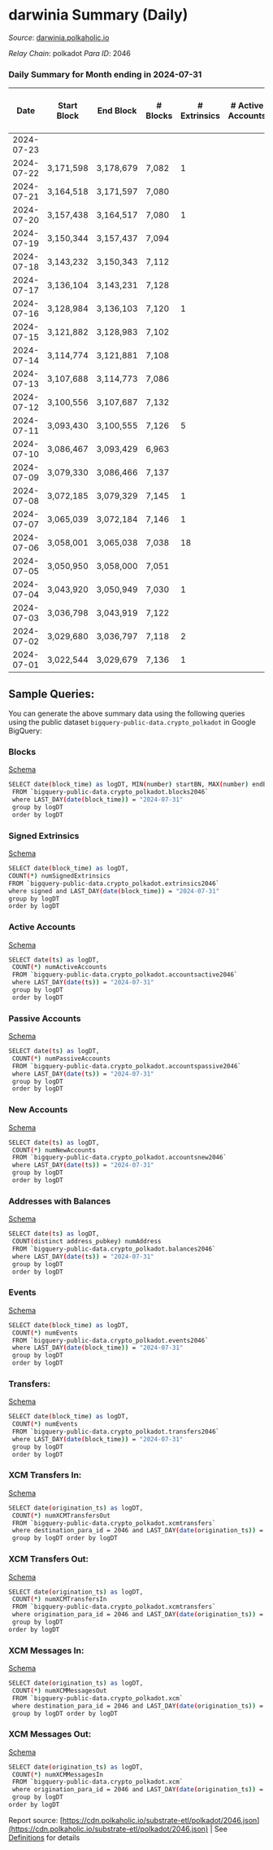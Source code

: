# darwinia Summary (Daily)

_Source_: [darwinia.polkaholic.io](https://darwinia.polkaholic.io)

*Relay Chain*: polkadot
*Para ID*: 2046



### Daily Summary for Month ending in 2024-07-31


| Date    | Start Block | End Block | # Blocks | # Extrinsics | # Active Accounts | # Passive Accounts | # New Accounts | # Addresses | # Events  | # Transfers ($USD) | # XCM Transfers In ($USD) | # XCM Transfers Out ($USD) | # XCM In | # XCM Out | Issues |
|---------|-------------|-----------|----------|--------------|-------------------|--------------------|----------------|-------------|-----------|--------------------|---------------------------|----------------------------|----------|-----------|--------|
| 2024-07-23 |  |  |  |  |  |  |  |  |  |   |   |   |  |  |  |
| 2024-07-22 | 3,171,598 | 3,178,679 | 7,082 | 1 |  |  |  | 1,232 | 19,539 | 121  |   |   |  |  |  |
| 2024-07-21 | 3,164,518 | 3,171,597 | 7,080 |  |  |  |  | 1,232 | 19,165 | 149  |   |   |  |  |  |
| 2024-07-20 | 3,157,438 | 3,164,517 | 7,080 | 1 |  |  |  | 1,232 | 19,859 | 169  |   |   |  |  |  |
| 2024-07-19 | 3,150,344 | 3,157,437 | 7,094 |  |  |  |  | 1,232 | 19,991 | 149  |   |   |  |  |  |
| 2024-07-18 | 3,143,232 | 3,150,343 | 7,112 |  |  |  |  | 1,232 | 19,851 | 146  |   |   |  |  |  |
| 2024-07-17 | 3,136,104 | 3,143,231 | 7,128 |  |  |  |  | 1,229 | 20,164 | 168  |   |   |  |  |  |
| 2024-07-16 | 3,128,984 | 3,136,103 | 7,120 | 1 |  |  |  | 1,227 | 20,618 | 182  |   |   |  |  |  |
| 2024-07-15 | 3,121,882 | 3,128,983 | 7,102 |  |  |  |  | 1,227 | 19,926 | 174  |   |   |  |  |  |
| 2024-07-14 | 3,114,774 | 3,121,881 | 7,108 |  |  |  |  | 1,227 | 19,754 | 158  |   |   |  |  |  |
| 2024-07-13 | 3,107,688 | 3,114,773 | 7,086 |  |  |  |  | 1,227 | 20,192 | 203  |   |   |  |  |  |
| 2024-07-12 | 3,100,556 | 3,107,687 | 7,132 |  |  |  |  | 1,226 | 21,157 | 177  |   |   |  |  |  |
| 2024-07-11 | 3,093,430 | 3,100,555 | 7,126 | 5 |  |  |  | 1,224 | 21,659 | 187  |   |   |  |  |  |
| 2024-07-10 | 3,086,467 | 3,093,429 | 6,963 |  |  |  |  | 1,223 | 19,899 | 181  |   |   |  |  |  |
| 2024-07-09 | 3,079,330 | 3,086,466 | 7,137 |  |  |  |  |  | 22,203 | 189  |   |   |  |  |  |
| 2024-07-08 | 3,072,185 | 3,079,329 | 7,145 | 1 |  |  |  |  | 20,592 | 239  |   |   |  |  |  |
| 2024-07-07 | 3,065,039 | 3,072,184 | 7,146 | 1 |  |  |  |  | 19,828 | 167  |   |   |  |  |  |
| 2024-07-06 | 3,058,001 | 3,065,038 | 7,038 | 18 |  |  |  |  | 20,234 | 270  |   |   |  |  |  |
| 2024-07-05 | 3,050,950 | 3,058,000 | 7,051 |  |  |  |  |  | 19,770 | 167  |   |   |  |  |  |
| 2024-07-04 | 3,043,920 | 3,050,949 | 7,030 | 1 |  |  |  |  | 19,167 | 191  |   |   |  |  |  |
| 2024-07-03 | 3,036,798 | 3,043,919 | 7,122 |  |  |  |  |  | 20,741 | 175  |   |   |  |  |  |
| 2024-07-02 | 3,029,680 | 3,036,797 | 7,118 | 2 |  |  |  |  | 21,100 | 163  |   |   |  |  |  |
| 2024-07-01 | 3,022,544 | 3,029,679 | 7,136 | 1 |  |  |  |  | 20,999 | 224  |   |   |  |  |  |

## Sample Queries:
You can generate the above summary data using the following queries using the public dataset `bigquery-public-data.crypto_polkadot` in Google BigQuery:


### Blocks 

[Schema](https://github.com/colorfulnotion/substrate-etl/blob/main/schema/blocks.json)

```bash
SELECT date(block_time) as logDT, MIN(number) startBN, MAX(number) endBN, COUNT(*) numBlocks 
 FROM `bigquery-public-data.crypto_polkadot.blocks2046`  
 where LAST_DAY(date(block_time)) = "2024-07-31" 
 group by logDT 
 order by logDT
```

### Signed Extrinsics 

[Schema](https://github.com/colorfulnotion/substrate-etl/blob/main/schema/extrinsics.json)

```bash
SELECT date(block_time) as logDT, 
COUNT(*) numSignedExtrinsics 
FROM `bigquery-public-data.crypto_polkadot.extrinsics2046`  
where signed and LAST_DAY(date(block_time)) = "2024-07-31" 
group by logDT 
order by logDT
```

### Active Accounts 

[Schema](https://github.com/colorfulnotion/substrate-etl/blob/main/schema/accountsactive.json)

```bash
SELECT date(ts) as logDT, 
 COUNT(*) numActiveAccounts 
 FROM `bigquery-public-data.crypto_polkadot.accountsactive2046` 
 where LAST_DAY(date(ts)) = "2024-07-31" 
 group by logDT 
 order by logDT
```

### Passive Accounts 

[Schema](https://github.com/colorfulnotion/substrate-etl/blob/main/schema/accountspassive.json)

```bash
SELECT date(ts) as logDT, 
 COUNT(*) numPassiveAccounts 
 FROM `bigquery-public-data.crypto_polkadot.accountspassive2046` 
 where LAST_DAY(date(ts)) = "2024-07-31" 
 group by logDT 
 order by logDT
```

### New Accounts 

[Schema](https://github.com/colorfulnotion/substrate-etl/blob/main/schema/accountsnew.json)

```bash
SELECT date(ts) as logDT, 
 COUNT(*) numNewAccounts 
 FROM `bigquery-public-data.crypto_polkadot.accountsnew2046` 
 where LAST_DAY(date(ts)) = "2024-07-31" 
 group by logDT
 order by logDT
```

### Addresses with Balances 

[Schema](https://github.com/colorfulnotion/substrate-etl/blob/main/schema/balances.json)

```bash
SELECT date(ts) as logDT,
 COUNT(distinct address_pubkey) numAddress 
 FROM `bigquery-public-data.crypto_polkadot.balances2046` 
 where LAST_DAY(date(ts)) = "2024-07-31" 
 group by logDT 
 order by logDT
```

### Events 

[Schema](https://github.com/colorfulnotion/substrate-etl/blob/main/schema/events.json)

```bash
SELECT date(block_time) as logDT, 
 COUNT(*) numEvents 
 FROM `bigquery-public-data.crypto_polkadot.events2046` 
 where LAST_DAY(date(block_time)) = "2024-07-31" 
 group by logDT 
 order by logDT
```

### Transfers:

[Schema](https://github.com/colorfulnotion/substrate-etl/blob/main/schema/transfers.json)

```bash
SELECT date(block_time) as logDT, 
 COUNT(*) numEvents 
 FROM `bigquery-public-data.crypto_polkadot.transfers2046` 
 where LAST_DAY(date(block_time)) = "2024-07-31" 
 group by logDT 
 order by logDT
```

### XCM Transfers In: 

[Schema](https://github.com/colorfulnotion/substrate-etl/blob/main/schema/xcmtransfers.json)

```bash
SELECT date(origination_ts) as logDT, 
 COUNT(*) numXCMTransfersOut 
 FROM `bigquery-public-data.crypto_polkadot.xcmtransfers` 
 where destination_para_id = 2046 and LAST_DAY(date(origination_ts)) = "2024-07-31" 
 group by logDT order by logDT
```

### XCM Transfers Out: 

[Schema](https://github.com/colorfulnotion/substrate-etl/blob/main/schema/xcmtransfers.json)

```bash
SELECT date(origination_ts) as logDT, 
 COUNT(*) numXCMTransfersIn 
 FROM `bigquery-public-data.crypto_polkadot.xcmtransfers` 
 where origination_para_id = 2046 and LAST_DAY(date(origination_ts)) = "2024-07-31" 
 group by logDT 
order by logDT
```

### XCM Messages In: 

[Schema](https://github.com/colorfulnotion/substrate-etl/blob/main/schema/xcm.json)

```bash
SELECT date(origination_ts) as logDT, 
 COUNT(*) numXCMMessagesOut 
 FROM `bigquery-public-data.crypto_polkadot.xcm` 
 where destination_para_id = 2046 and LAST_DAY(date(origination_ts)) = "2024-07-31" 
 group by logDT order by logDT
```

### XCM Messages Out: 

[Schema](https://github.com/colorfulnotion/substrate-etl/blob/main/schema/xcm.json)

```bash
SELECT date(origination_ts) as logDT, 
 COUNT(*) numXCMMessagesIn 
 FROM `bigquery-public-data.crypto_polkadot.xcm` 
 where origination_para_id = 2046 and LAST_DAY(date(origination_ts)) = "2024-07-31" 
 group by logDT 
order by logDT
```


Report source: [https://cdn.polkaholic.io/substrate-etl/polkadot/2046.json](https://cdn.polkaholic.io/substrate-etl/polkadot/2046.json) | See [Definitions](/DEFINITIONS.md) for details
